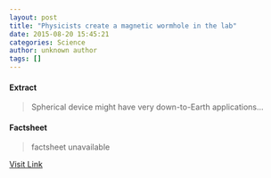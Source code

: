 ```yaml
---
layout: post
title: "Physicists create a magnetic wormhole in the lab"
date: 2015-08-20 15:45:21
categories: Science
author: unknown author
tags: []
---
```



#### Extract
>Spherical device might have very down-to-Earth applications...

#### Factsheet
>factsheet unavailable

[Visit Link](http://physicsworld.com/cws/article/news/2015/aug/20/physicists-create-a-magnetic-wormhole-in-the-lab)


